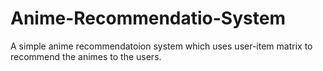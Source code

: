 ﻿# Anime-Recommendatio-System
A simple anime recommendatoion system which uses user-item matrix to recommend the animes to the users.
